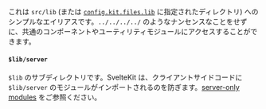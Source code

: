 これは `src/lib` (または [`config.kit.files.lib`](https://kit.svelte.jp/docs/configuration#files) に指定されたディレクトリ) へのシンプルなエイリアスです。`../../../../` のようなナンセンスなことをせずに、共通のコンポーネントやユーティリティモジュールにアクセスすることができます。

#### `$lib/server`

`$lib` のサブディレクトリです。SvelteKit は、クライアントサイドコードに `$lib/server` のモジュールがインポートされるのを防ぎます。[server-only modules](/docs/server-only-modules) をご参照ください。
